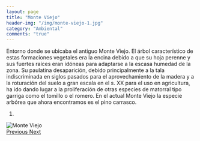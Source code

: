 ```yaml
---
layout: page
title: "Monte Viejo"
header-img: "/img/monte-viejo-1.jpg"
category: "Ambiental"
comments: "true"
---
```



Entorno donde se ubicaba el antiguo Monte Viejo. El árbol característico  de estas formaciones vegetales era la encina debido a que su hoja perenne y sus fuertes raíces eran idóneas para adaptarse a la escasa humedad de la zona. Su paulatina desaparición,  debido principalmente  a la tala indiscriminada  en siglos pasados para el aprovechamiento de la madera y a la roturación del suelo a gran escala en el s. XX para el uso en agricultura, ha ido dando lugar a la proliferación  de otras especies de matorral tipo garriga como el tomillo o el romero. En el actual Monte Viejo la especie arbórea que ahora encontramos es el pino carrasco. 



<div id="myCarousel" class="carousel slide" data-ride="carousel">
  <!-- Indicators -->
  <ol class="carousel-indicators">
    <li data-target="#myCarousel" data-slide-to="0" class="active"></li>
  </ol>
  <!-- Wrapper for slides -->
  <div class="carousel-inner" role="listbox">
    <div class="item active">
      <img src="{{ site.github.url }}/img/monte-viejo-1.jpg" alt="Monte Viejo">
    </div>
  <!-- Left and right controls -->
  <a class="left carousel-control" href="#myCarousel" role="button" data-slide="prev">
    <span class="glyphicon glyphicon-chevron-left" aria-hidden="true"></span>
    <span class="sr-only">Previous</span>
  </a>
  <a class="right carousel-control" href="#myCarousel" role="button" data-slide="next">
    <span class="glyphicon glyphicon-chevron-right" aria-hidden="true"></span>
    <span class="sr-only">Next</span>
  </a>
</div>



